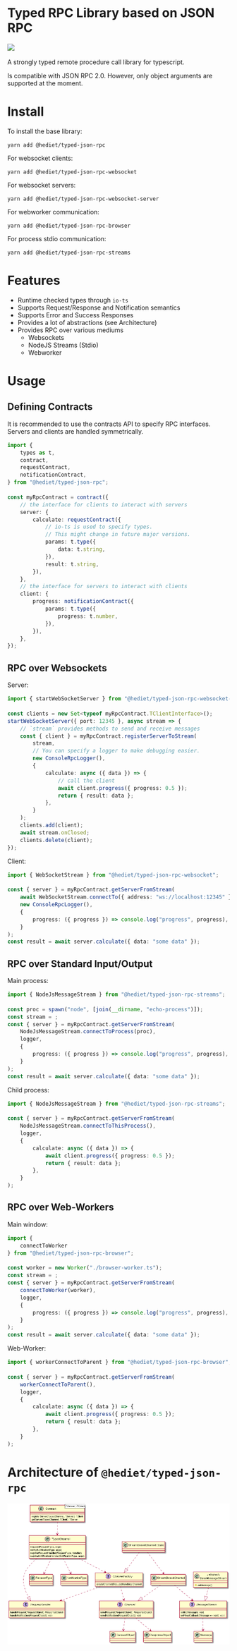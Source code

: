 # Typed RPC Library based on JSON RPC

[![](https://img.shields.io/twitter/follow/hediet_dev.svg?style=social)](https://twitter.com/intent/follow?screen_name=hediet_dev)

A strongly typed remote procedure call library for typescript.

Is compatible with JSON RPC 2.0. However, only object arguments are supported at the moment.

# Install

To install the base library:

```
yarn add @hediet/typed-json-rpc
```

For websocket clients:

```
yarn add @hediet/typed-json-rpc-websocket
```

For websocket servers:

```
yarn add @hediet/typed-json-rpc-websocket-server
```

For webworker communication:

```
yarn add @hediet/typed-json-rpc-browser
```

For process stdio communication:

```
yarn add @hediet/typed-json-rpc-streams
```

# Features

-   Runtime checked types through `io-ts`
-   Supports Request/Response and Notification semantics
-   Supports Error and Success Responses
-   Provides a lot of abstractions (see Architecture)
-   Provides RPC over various mediums
    -   Websockets
    -   NodeJS Streams (Stdio)
    -   Webworker

# Usage

## Defining Contracts

It is recommended to use the contracts API to specify RPC interfaces.
Servers and clients are handled symmetrically.

```ts
import {
	types as t,
	contract,
	requestContract,
	notificationContract,
} from "@hediet/typed-json-rpc";

const myRpcContract = contract({
	// the interface for clients to interact with servers
	server: {
		calculate: requestContract({
			// io-ts is used to specify types.
			// This might change in future major versions.
			params: t.type({
				data: t.string,
			}),
			result: t.string,
		}),
	},
	// the interface for servers to interact with clients
	client: {
		progress: notificationContract({
			params: t.type({
				progress: t.number,
			}),
		}),
	},
});
```

## RPC over Websockets

Server:

```ts
import { startWebSocketServer } from "@hediet/typed-json-rpc-websocket-server";

const clients = new Set<typeof myRpcContract.TClientInterface>();
startWebSocketServer({ port: 12345 }, async stream => {
	// `stream` provides methods to send and receive messages
	const { client } = myRpcContract.registerServerToStream(
		stream,
		// You can specify a logger to make debugging easier.
		new ConsoleRpcLogger(),
		{
			calculate: async ({ data }) => {
				// call the client
				await client.progress({ progress: 0.5 });
				return { result: data };
			},
		}
	);
	clients.add(client);
	await stream.onClosed;
	clients.delete(client);
});
```

Client:

```ts
import { WebSocketStream } from "@hediet/typed-json-rpc-websocket";

const { server } = myRpcContract.getServerFromStream(
	await WebSocketStream.connectTo({ address: "ws://localhost:12345" }),
	new ConsoleRpcLogger(),
	{
		progress: ({ progress }) => console.log("progress", progress),
	}
);
const result = await server.calculate({ data: "some data" });
```

## RPC over Standard Input/Output

Main process:

```ts
import { NodeJsMessageStream } from "@hediet/typed-json-rpc-streams";

const proc = spawn("node", [join(__dirname, "echo-process")]);
const stream = ;
const { server } = myRpcContract.getServerFromStream(
	NodeJsMessageStream.connectToProcess(proc),
	logger,
	{
		progress: ({ progress }) => console.log("progress", progress),
	}
);
const result = await server.calculate({ data: "some data" });
```

Child process:

```ts
import { NodeJsMessageStream } from "@hediet/typed-json-rpc-streams";

const { server } = myRpcContract.getServerFromStream(
	NodeJsMessageStream.connectToThisProcess(),
	logger,
	{
		calculate: async ({ data }) => {
			await client.progress({ progress: 0.5 });
			return { result: data };
		},
	}
);
```

## RPC over Web-Workers

Main window:

```ts
import {
	connectToWorker
} from "@hediet/typed-json-rpc-browser";

const worker = new Worker("./browser-worker.ts");
const stream = ;
const { server } = myRpcContract.getServerFromStream(
	connectToWorker(worker),
	logger,
	{
		progress: ({ progress }) => console.log("progress", progress),
	}
);
const result = await server.calculate({ data: "some data" });
```

Web-Worker:

```ts
import { workerConnectToParent } from "@hediet/typed-json-rpc-browser";

const { server } = myRpcContract.getServerFromStream(
	workerConnectToParent(),
	logger,
	{
		calculate: async ({ data }) => {
			await client.progress({ progress: 0.5 });
			return { result: data };
		},
	}
);
```

# Architecture of `@hediet/typed-json-rpc`

![classes](docs/exported/main/Main.png)
